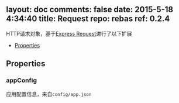 layout: doc
comments: false
date: 2015-5-18 4:34:40
title: Request
repo: rebas
ref: 0.2.4
---

HTTP请求对象，基于[Express Request](http://expressjs.com/4x/api.html#request)进行了以下扩展

* [Properties](#properties)

## Properties

### appConfig

应用配置信息，来自`config/app.json`